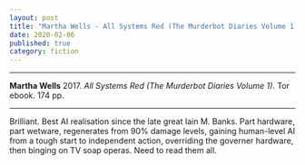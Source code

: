 ```yaml
---
layout: post
title: "Martha Wells - All Systems Red (The Murderbot Diaries Volume 1)"
date: 2020-02-06
published: true
category: fiction
---
```



***
<b>Martha Wells</b> 2017. _All Systems Red (The Murderbot Diaries Volume 1)_. Tor ebook. 174 pp.

***

Brilliant.  Best AI realisation since the late great Iain M. Banks.  Part hardware, part wetware, regenerates from 90% damage levels, gaining human-level AI from a tough start to independent action, overriding the governer hardware,  then binging on TV soap operas. Need to read them all. 
